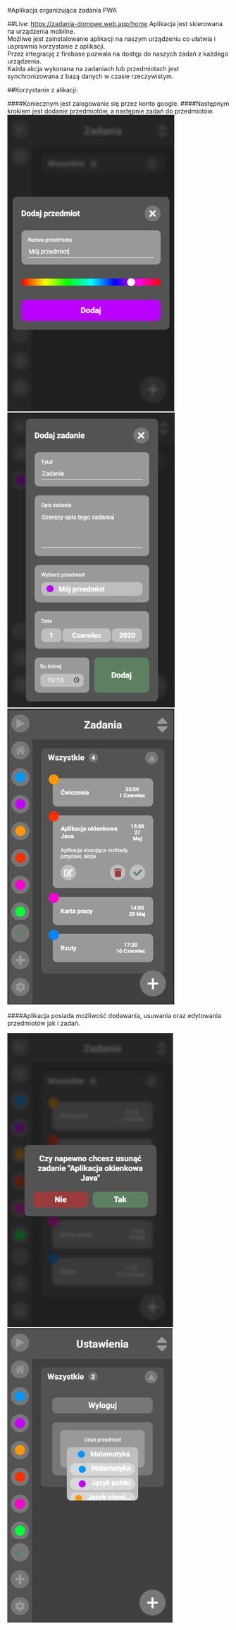 #Aplikacja organizująca zadania PWA


##Live: https://zadania-domowe.web.app/home
Aplikacja jest skierowana na urządzenia mobilne.<br />
Możliwe jest zainstalowanie aplikacji na naszym urządzeniu co ułatwia i usprawnia korzystanie z aplikacji.<br/>
Przez integrację z firebase pozwala na dostęp do naszych zadań z każdego urządzenia.<br /> 
Każda akcja wykonana na zadaniach lub przedmiotach jest synchronizowana z bazą danych
w czasie rzeczywistym.

##Korzystanie z alikacji:

####Koniecznym jest zalogowanie się przez konto google.
####Następnym krokiem jest dodanie przedmiotów, a następnie zadań do przedmiotów.
![login](rmassets/dodaj_przedmiot.png)
![login](rmassets/dodaj_zadanie.png)
![login](rmassets/home.png)

####Aplikacja posiada możliwość dodawania, usuwania oraz edytowania przedmiotów jak i zadań.

![login](rmassets/usuwanie.png)
![login](rmassets/usun_przedmiot.png)
